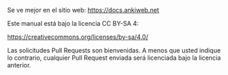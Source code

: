 Se ve mejor en el sitio web: https://docs.ankiweb.net

Este manual está bajo la licencia CC BY-SA 4:

https://creativecommons.org/licenses/by-sa/4.0/

Las solicitudes Pull Requests son bienvenidas. A menos que usted indique lo contrario, cualquier Pull Request
enviada será licenciada bajo la licencia anterior.